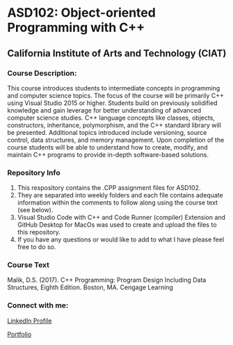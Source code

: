 <h1> ASD102: Object-oriented Programming with C++</h1>
<h2>California Institute of Arts and Technology (CIAT)</h2>
<h3>Course Description: </h3>
<p>This course introduces students to intermediate concepts in programming and computer science topics. The focus of the course will be primarily C++ using Visual Studio 2015 or higher. Students build on previously solidified knowledge and gain leverage for better understanding of advanced computer science studies. C++ language concepts like classes, objects, constructors, inheritance, polymorphism, and the C++ standard library will be presented. Additional topics introduced include versioning, source control, data structures, and memory management. Upon completion of the course students will be able to understand how to create, modify, and maintain C++ programs to provide in-depth software-based solutions.</p>

<h3>Repository Info</h3>
<ol>
  <li>This respository contains the .CPP assignment files for ASD102. </li>
  <li>They are separated into weekly folders and each file contains adequate information within the comments to follow along using the course text (see below). </li>
  <li>Visual Studio Code with C++ and Code Runner (compiler) Extension and GitHub Desktop for MacOs was used to create and upload the files to this repository. 
 </li>
  <li>If you have any questions or would like to add to what I have please feel free to do so. </li>
</ol>   
<h3>Course Text</h3>
Malik, D.S. (2017). C++ Programming: Program Design Including Data Structures, Eighth Edition. Boston, MA. Cengage Learning

<h3>Connect with me:</h3>
<p><a href="https://www.linkedin.com/in/drumacasieb/">LinkedIn Profile</a></p>
<p><a href="https://portfolium.com/DruMacasieb">Portfolio</a></p>
